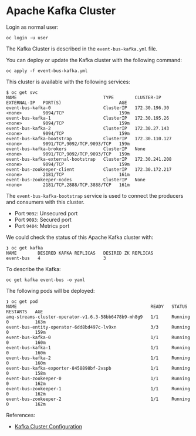 # Apache Kafka Cluster

Login as normal user:

```shell
oc login -u user
```

The Kafka Cluster is described in the ```event-bus-kafka.yml``` file.

You can deploy or update the Kafka cluster with the following command:

```shell
oc apply -f event-bus-kafka.yml
```

This cluster is available with the following services:

```shell
$ oc get svc
NAME                                 TYPE        CLUSTER-IP       EXTERNAL-IP   PORT(S)                      AGE
event-bus-kafka-0                    ClusterIP   172.30.196.30    <none>        9094/TCP                     159m
event-bus-kafka-1                    ClusterIP   172.30.195.26    <none>        9094/TCP                     159m
event-bus-kafka-2                    ClusterIP   172.30.27.143    <none>        9094/TCP                     159m
event-bus-kafka-bootstrap            ClusterIP   172.30.110.127   <none>        9091/TCP,9092/TCP,9093/TCP   159m
event-bus-kafka-brokers              ClusterIP   None             <none>        9091/TCP,9092/TCP,9093/TCP   159m
event-bus-kafka-external-bootstrap   ClusterIP   172.30.241.208   <none>        9094/TCP                     159m
event-bus-zookeeper-client           ClusterIP   172.30.172.217   <none>        2181/TCP                     161m
event-bus-zookeeper-nodes            ClusterIP   None             <none>        2181/TCP,2888/TCP,3888/TCP   161m
```

The ```event-bus-kafka-bootstrap``` service is used to connect the producers and consumers with this cluster.

* Port ```9092```: Unsecured port
* Port ```9093```: Secured port
* Port ```9404```: Metrics port

We could check the status of this Apache Kafka cluster with:

```shell
❯ oc get kafka
NAME        DESIRED KAFKA REPLICAS   DESIRED ZK REPLICAS
event-bus   4                        3                             
```

To describe the Kafka:

```shell
oc get kafka event-bus -o yaml
```

The following pods will be deployed:

```shell
❯ oc get pod
NAME                                                   READY   STATUS    RESTARTS   AGE
amq-streams-cluster-operator-v1.6.3-58bb6478b9-mh8g9   1/1     Running   0          163m
event-bus-entity-operator-6dd8bd497c-lv9xn             3/3     Running   0          159m
event-bus-kafka-0                                      1/1     Running   0          160m
event-bus-kafka-1                                      1/1     Running   0          160m
event-bus-kafka-2                                      1/1     Running   0          160m
event-bus-kafka-exporter-8458898bf-2vspb               1/1     Running   0          158m
event-bus-zookeeper-0                                  1/1     Running   0          162m
event-bus-zookeeper-1                                  1/1     Running   0          162m
event-bus-zookeeper-2                                  1/1     Running   0          162m
```

References:

* [Kafka Cluster Configuration](https://access.redhat.com/documentation/en-us/red_hat_amq/2021.q3/html-single/using_amq_streams_on_openshift/index#assembly-config-kafka-str)
